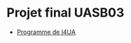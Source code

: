 # Projet final UASB03

* [Programme de l4UA](http://formation.cnam.fr/rechercher-par-discipline/projet-certificat-analyste-de-donnees-massives-724025.kjsp)
